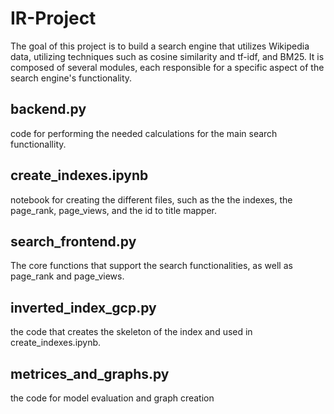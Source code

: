 # IR-Project

The goal of this project is to build a search engine that utilizes Wikipedia data, utilizing techniques such as cosine similarity and tf-idf, and BM25. 
It is composed of several modules, each responsible for a specific aspect of the search engine's functionality.

## backend.py
code for performing the needed calculations for the main search functionallity.

## create_indexes.ipynb
notebook for creating the different files, such as the the indexes, the page_rank, page_views, and the id to title mapper.

## search_frontend.py
The core functions that support the search functionalities, as well as page_rank and page_views.

## inverted_index_gcp.py
the code that creates the skeleton of the index and used in create_indexes.ipynb.

## metrices_and_graphs.py
the code for model evaluation and graph creation
